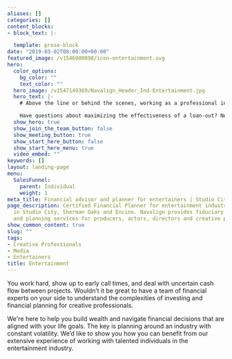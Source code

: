 ```yaml
---
aliases: []
categories: []
content_blocks:
- block_text: |-

  template: prose-block
date: "2019-03-02T08:00:00+00:00"
featured_image: /v1546980898/icon-entertainment.svg
hero:
  color_options:
    bg_color: ""
    text_color: ""
  hero_image: /v1547149369/Navalign_Header_Ind-Entertainment.jpg
  hero_text: |-
    # Above the line or behind the scenes, working as a professional in the entertainment industry comes with its own unique financial challenges and opportunities. 

    Have questions about maximizing the effectiveness of a loan-out? Need help navigating MPI, SAG-AFTRA, DGA-Producer and other member benefit programs? We help organize your entire financial life, saving you time and providing peace of mind. As your financial advocate we collaborate with your team of business managers, accountants, and attorneys to produce outcomes in your best interest.
  show_hero: true
  show_join_the_team_button: false
  show_meeting_button: true
  show_start_here_button: false
  show_start_here_menu: true
  video_embed: ""
keywords: []
layout: landing-page
menu:
  SalesFunnel:
    parent: Individual
    weight: 1
meta_title: Financial advisor and planner for entertainers | Studio City, Encino
page_description: Certified Financial Planner for entertainment industry professionals
  in Studio City, Sherman Oaks and Encino. Navalign provides fiduciary financial advice
  and planning services for producers, actors, directors and creative professionals.
show_common_content: true
slug: ""
tags:
- Creative Professionals
- Media
- Entertainers
title: Entertainment
---
```

You work hard, show up to early call times, and deal with uncertain cash flow between projects. Wouldn’t it be great to have a team of financial experts on your side to understand the complexities of investing and financial planning for creative professionals.

We're here to help you build wealth and navigate financial decisions that are aligned with your life goals. The key is planning around an industry with constant volatility. We’d like to show you how you can benefit from our extensive experience of working with talented individuals in the entertainment industry.

